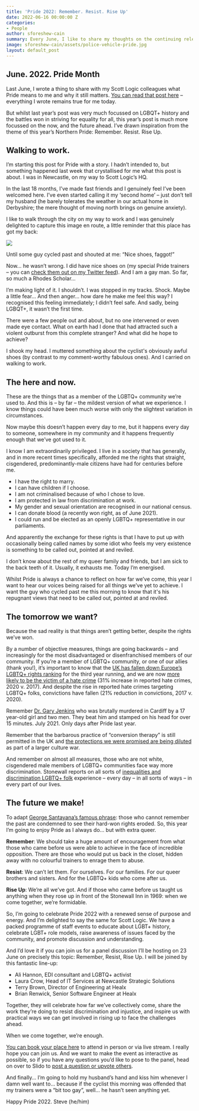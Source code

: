 ```yaml
---
title: 'Pride 2022: Remember. Resist. Rise Up'
date: 2022-06-16 00:00:00 Z
categories:
- People
author: sforeshew-cain
summary: Every June, I like to share my thoughts on the continuing relevance of Pride Month. At Scott Logic, we’ve adopted this year’s Northern Pride theme—Remember, Resist, Rise Up—and there are many good reasons why, from the personal to the political.
image: sforeshew-cain/assets/police-vehicle-pride.jpg
layout: default_post
---
```


## June. 2022. Pride Month

Last June, I wrote a thing to share with my Scott Logic colleagues what Pride means to me and why it still matters. [You can read that post here](https://blog.scottlogic.com/2021/06/03/pride-2021.html) &ndash; everything I wrote remains true for me today.

But whilst last year’s post was very much focussed on LGBQT+ history and the battles won in striving for equality for all, this year’s post is much more focussed on the now, and the future ahead. I’ve drawn inspiration from the theme of this year’s Northern Pride: Remember. Resist. Rise Up.

## Walking to work.

I’m starting this post for Pride with a story. I hadn’t intended to, but something happened last week that crystallised for me what this post is about. I was in Newcastle, on my way to Scott Logic’s HQ.

In the last 18 months, I’ve made fast friends and I genuinely feel I’ve been welcomed here. I’ve even started calling it my ‘second home’ &ndash; just don’t tell my husband (he barely tolerates the weather in our actual home in Derbyshire; the mere thought of moving north brings on genuine anxiety).

I like to walk through the city on my way to work and I was genuinely delighted to capture this image en route, a little reminder that this place has got my back:

<img src="{{site.baseurl}}/sforeshew-cain/assets/police-vehicle-pride.jpg"/>

Until some guy cycled past and shouted at me: “Nice shoes, faggot!”

Now… he wasn’t wrong. I did have nice shoes on (my special Pride trainers &ndash; you can [check them out on my Twitter feed](https://twitter.com/s_foreshew_cain/status/1534098721490837507)). And I am a gay man. So far, so much a Rhodes Scholar…

I’m making light of it. I shouldn’t. I was stopped in my tracks. Shock. Maybe a little fear… And then anger… how dare he make me feel this way? I recognised this feeling immediately; I didn’t feel safe. And sadly, being LGBQT+, it wasn’t the first time.

There were a few people out and about, but no one intervened or even made eye contact. What on earth had I done that had attracted such a violent outburst from this complete stranger? And what did he hope to achieve?

I shook my head. I muttered something about the cyclist's obviously awful shoes (by contrast to my comment-worthy fabulous ones). And I carried on walking to work.

## The here and now.

These are the things that as a member of the LGBTQ+ community we’re used to. And this is &ndash; by far &ndash; the mildest version of what we experience. I know things could have been much worse with only the slightest variation in circumstances.

Now maybe this doesn’t happen every day to me, but it happens every day to someone, somewhere in my community and it happens frequently enough that we’ve got used to it.

I know I am extraordinarily privileged. I live in a society that has generally, and in more recent times specifically, afforded me the rights that straight, cisgendered, predominantly-male citizens have had for centuries before me.

 - I have the right to marry.
 - I can have children if I choose.
 - I am not criminalised because of who I chose to love.
 - I am protected in law from discrimination at work.
 - My gender and sexual orientation are recognised in our national census.
 - I can donate blood (a recently won right, as of June 2021).
 - I could run and be elected as an openly LGBTQ+ representative in our parliaments.

And apparently the exchange for these rights is that I have to put up with occasionally being called names by some idiot who feels my very existence is something to be called out, pointed at and reviled.

I don’t know about the rest of my queer family and friends, but I am sick to the back teeth of it. Usually, it exhausts me. Today I’m energised.

Whilst Pride is always a chance to reflect on how far we’ve come, this year I want to hear our voices being raised for all things we’ve yet to achieve. I want the guy who cycled past me this morning to know that it's his repugnant views that need to be called out, pointed at and reviled.

## The tomorrow we want?

Because the sad reality is that things aren’t getting better, despite the rights we’ve won.

By a number of objective measures, things are going backwards &ndash; and increasingly for the most disadvantaged or disenfranchised members of our community. If you’re a member of LGBTQ+ community, or one of our allies (thank you!), it’s important to know that the [UK has fallen down Europe’s LGBTQ+ rights ranking](https://www.theguardian.com/world/2022/may/12/uk-falls-down-europes-lgbtq-rights-ranking-for-third-year-running) for the third year running, and we are now [more likely to be the victim of a hate crime](https://hatecrime.osce.org/index.php/united-kingdom) (31% increase in reported hate crimes, 2020 v. 2017). And despite the rise in reported hate crimes targeting LGBTQ+ folks, convictions have fallen (21% reduction in convictions, 2017 v. 2020).

Remember [Dr. Gary Jenkins](https://www.walesonline.co.uk/news/wales-news/bute-park-murder-trial-court-22849979) who was brutally murdered in Cardiff by a 17 year-old girl and two men. They beat him and stamped on his head for over 15 minutes. July 2021. Only days after Pride last year.

Remember that the barbarous practice of “conversion therapy” is still permitted in the UK and [the protections we were promised are being diluted](https://www.theguardian.com/world/2021/oct/29/conversion-therapy-to-be-restricted-but-not-banned-in-proposed-bill) as part of a larger culture war.

And remember on almost all measures, those who are not white, cisgendered male members of LGBTQ+ communities face way more discrimination. Stonewall reports on all sorts of [inequalities and discrimination LGBTQ+ folk](https://www.stonewall.org.uk/cy/node/24594) experience &ndash; every day &ndash; in all sorts of ways &ndash; in every part of our lives.

## The future we make!

To adapt ​[George Santayana’s famous phrase](https://americanart.si.edu/artwork/those-who-cannot-remember-past-are-condemned-repeat-it-george-santayana-life-reason-1905#:~:text=America%2C%201984.124.194-,%E2%80%9CThose%20who%20cannot%20remember%20the%20past%20are%20condemned%20to%20repeat,The%20Life%20of%20Reason%2C%201905.): those who cannot remember the past are condemned to see their hard-won rights eroded. So, this year I’m going to enjoy Pride as I always do… but with extra queer.

**Remember**: We should take a huge amount of encouragement from what those who came before us were able to achieve in the face of incredible opposition. There are those who would put us back in the closet, hidden away with no colourful trainers to enrage them to abuse.

**Resist**: We can’t let them. For ourselves. For our families. For our queer brothers and sisters. And for the LGBTQ+ kids who come after us.

**Rise Up**: We’re all we’ve got. And if those who came before us taught us anything when they rose up in front of the Stonewall Inn in 1969: when we come together, we’re formidable.

So, I’m going to celebrate Pride 2022 with a renewed sense of purpose and energy. And I’m delighted to say the same for Scott Logic. We have a packed programme of staff events to educate about LGBT+ history, celebrate LGBT+ role models, raise awareness of issues faced by the community, and promote discussion and understanding.

And I’d love it if you can join us for a panel discussion I’ll be hosting on 23 June on precisely this topic: Remember, Resist, Rise Up. I will be joined by this fantastic line-up:

 - Ali Hannon, EDI consultant and LGBTQ+ activist
 - Laura Crow, Head of IT Services at Newcastle Strategic Solutions
 - Terry Brown, Director of Engineering at Healx
 - Brian Renwick, Senior Software Engineer at Healx

Together, they will celebrate how far we’ve collectively come, share the work they’re doing to resist discrimination and injustice, and inspire us with practical ways we can get involved in rising up to face the challenges ahead.

When we come together, we’re enough.

[You can book your place here](https://www.eventbrite.co.uk/e/remember-resist-rise-up-pride-panel-discussion-tickets-353664468947) to attend in person or via live stream. I really hope you can join us. And we want to make the event as interactive as possible, so if you have any questions you’d like to pose to the panel, head on over to Slido to [post a question or upvote others](https://bit.ly/ScottLogicPride).

And finally… I’m going to hold my husband’s hand and kiss him whenever I damn well want to… because if the cyclist this morning was offended that my trainers were a “bit too gay”, well… he hasn’t seen anything yet.

Happy Pride 2022.
Steve (he/him)